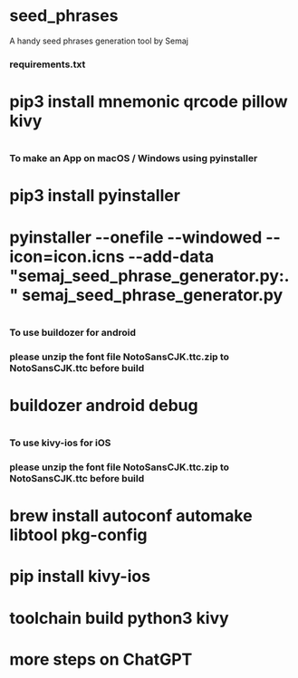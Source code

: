 # seed_phrases
A handy seed phrases generation tool by Semaj

### requirements.txt
# pip3 install mnemonic qrcode pillow kivy
#
### To make an App on macOS / Windows using pyinstaller
# pip3 install pyinstaller
# pyinstaller --onefile --windowed --icon=icon.icns --add-data "semaj_seed_phrase_generator.py:." semaj_seed_phrase_generator.py
#
### To use buildozer for android
### please unzip the font file NotoSansCJK.ttc.zip to NotoSansCJK.ttc before build
# buildozer android debug
#
### To use kivy-ios for iOS
### please unzip the font file NotoSansCJK.ttc.zip to NotoSansCJK.ttc before build
# brew install autoconf automake libtool pkg-config
# pip install kivy-ios
# toolchain build python3 kivy
# more steps on ChatGPT
